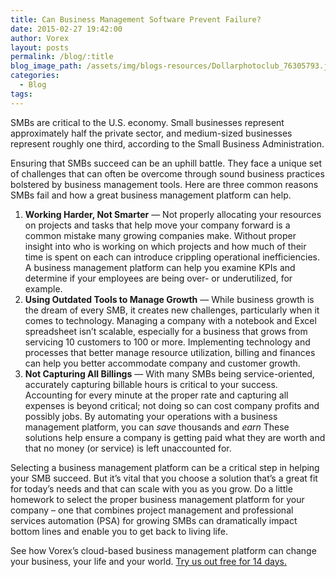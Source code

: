 ```yaml
---
title: Can Business Management Software Prevent Failure?
date: 2015-02-27 19:42:00
author: Vorex
layout: posts
permalink: /blog/:title
blog_image_path: /assets/img/blogs-resources/Dollarphotoclub_76305793.jpg
categories:
  - Blog
tags:
---
```



SMBs are critical to the U.S. economy. Small businesses represent approximately half the private sector, and medium-sized businesses represent roughly one third, according to the Small Business Administration.

Ensuring that SMBs succeed can be an uphill battle. They face a unique set of challenges that can often be overcome through sound business practices bolstered by business management tools. Here are three common reasons SMBs fail and how a great business management platform can help.

1. **Working Harder, Not Smarter** — Not properly allocating your resources on projects and tasks that help move your company forward is a common mistake many growing companies make. Without proper insight into who is working on which projects and how much of their time is spent on each can introduce crippling operational inefficiencies. A business management platform can help you examine KPIs and determine if your employees are being over- or underutilized, for example.
2. **Using Outdated Tools to Manage Growth** — While business growth is the dream of every SMB, it creates new challenges, particularly when it comes to technology. Managing a company with a notebook and Excel spreadsheet isn’t scalable, especially for a business that grows from servicing 10 customers to 100 or more. Implementing technology and processes that better manage resource utilization, billing and finances can help you better accommodate company and customer growth.
3. **Not Capturing All Billings** — With many SMBs being service-oriented, accurately capturing billable hours is critical to your success. Accounting for every minute at the proper rate and capturing all expenses is beyond critical; not doing so can cost company profits and possibly jobs. By automating your operations with a business management platform, you can *save* thousands and *earn* These solutions help ensure a company is getting paid what they are worth and that no money (or service) is left unaccounted for.

Selecting a business management platform can be a critical step in helping your SMB succeed. But it’s vital that you choose a solution that’s a great fit for today’s needs and that can scale with you as you grow. Do a little homework to select the proper business management platform for your company – one that combines project management and professional services automation (PSA) for growing SMBs can dramatically impact bottom lines and enable you to get back to living life.

See how Vorex’s cloud-based business management platform can change your business, your life and your world. [Try us out free for 14 days.](http://www.vorex.com/free-trial/ "Free Trial")
